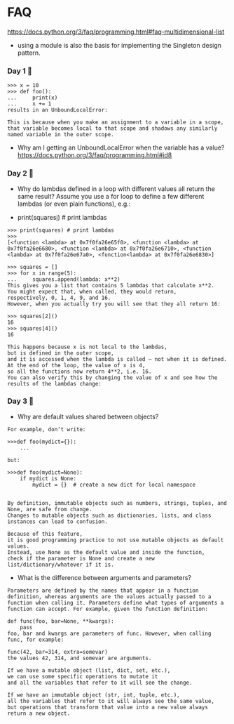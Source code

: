 # FAQ
https://docs.python.org/3/faq/programming.html#faq-multidimensional-list

- using a module is also the basis for implementing the Singleton design pattern.

### Day 1 🐸
```
>>> x = 10
>>> def foo():
...     print(x)
...     x += 1
results in an UnboundLocalError:
```
```
This is because when you make an assignment to a variable in a scope, 
that variable becomes local to that scope and shadows any similarly named variable in the outer scope.
```
- Why am I getting an UnboundLocalError when the variable has a value?
https://docs.python.org/3/faq/programming.html#id8

### Day 2 🙈
- Why do lambdas defined in a loop with different values all return the same result?
Assume you use a for loop to define a few different lambdas (or even plain functions), e.g.:

- print(squares[i]())  # print lambdas

```
>>> print(squares) # print lambdas
>>>
[<function <lambda> at 0x7f0fa26e65f0>, <function <lambda> at 0x7f0fa26e6680>, <function <lambda> at 0x7f0fa26e6710>, <function <lambda> at 0x7f0fa26e67a0>, <function<lambda> at 0x7f0fa26e6830>]

```
```
>>> squares = []
>>> for x in range(5):
...     squares.append(lambda: x**2)
This gives you a list that contains 5 lambdas that calculate x**2. 
You might expect that, when called, they would return, 
respectively, 0, 1, 4, 9, and 16.
However, when you actually try you will see that they all return 16:

>>> squares[2]()
16
>>> squares[4]()
16

This happens because x is not local to the lambdas, 
but is defined in the outer scope, 
and it is accessed when the lambda is called — not when it is defined. 
At the end of the loop, the value of x is 4, 
so all the functions now return 4**2, i.e. 16. 
You can also verify this by changing the value of x and see how the results of the lambdas change:
```

### Day 3 🐷
- Why are default values shared between objects?
```
For example, don’t write:

>>>def foo(mydict={}):
    ...
    
but:

>>>def foo(mydict=None):
    if mydict is None:
        mydict = {}  # create a new dict for local namespace
        

By definition, immutable objects such as numbers, strings, tuples, and None, are safe from change. 
Changes to mutable objects such as dictionaries, lists, and class instances can lead to confusion.

Because of this feature, 
it is good programming practice to not use mutable objects as default values. 
Instead, use None as the default value and inside the function,
check if the parameter is None and create a new list/dictionary/whatever if it is. 
```
- What is the difference between arguments and parameters?
```
Parameters are defined by the names that appear in a function definition, whereas arguments are the values actually passed to a function when calling it. Parameters define what types of arguments a function can accept. For example, given the function definition:

def func(foo, bar=None, **kwargs):
    pass
foo, bar and kwargs are parameters of func. However, when calling func, for example:

func(42, bar=314, extra=somevar)
the values 42, 314, and somevar are arguments.
```
```
If we have a mutable object (list, dict, set, etc.), 
we can use some specific operations to mutate it 
and all the variables that refer to it will see the change.

If we have an immutable object (str, int, tuple, etc.), 
all the variables that refer to it will always see the same value, 
but operations that transform that value into a new value always return a new object.
```
